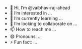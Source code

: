 - 👋 Hi, I’m @vaibhav-raj-ahead
- 👀 I’m interested in ...
- 🌱 I’m currently learning ...
- 💞️ I’m looking to collaborate on ...
- 📫 How to reach me ...
- 😄 Pronouns: ...
- ⚡ Fun fact: ...

<!---
vaibhav-raj-ahead/vaibhav-raj-ahead is a ✨ special ✨ repository because its `README.md` (this file) appears on your GitHub profile.
You can click the Preview link to take a look at your changes.
--->
